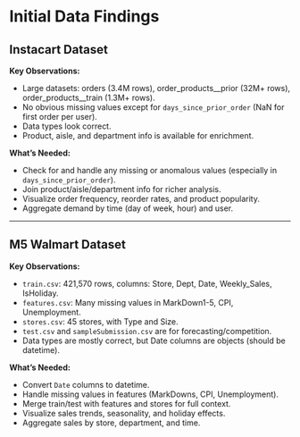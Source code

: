 # Initial Data Findings

## Instacart Dataset

**Key Observations:**
- Large datasets: orders (3.4M rows), order_products__prior (32M+ rows), order_products__train (1.3M+ rows).
- No obvious missing values except for `days_since_prior_order` (NaN for first order per user).
- Data types look correct.
- Product, aisle, and department info is available for enrichment.

**What’s Needed:**
- Check for and handle any missing or anomalous values (especially in `days_since_prior_order`).
- Join product/aisle/department info for richer analysis.
- Visualize order frequency, reorder rates, and product popularity.
- Aggregate demand by time (day of week, hour) and user.

---

## M5 Walmart Dataset

**Key Observations:**
- `train.csv`: 421,570 rows, columns: Store, Dept, Date, Weekly_Sales, IsHoliday.
- `features.csv`: Many missing values in MarkDown1-5, CPI, Unemployment.
- `stores.csv`: 45 stores, with Type and Size.
- `test.csv` and `sampleSubmission.csv` are for forecasting/competition.
- Data types are mostly correct, but Date columns are objects (should be datetime).

**What’s Needed:**
- Convert `Date` columns to datetime.
- Handle missing values in features (MarkDowns, CPI, Unemployment).
- Merge train/test with features and stores for full context.
- Visualize sales trends, seasonality, and holiday effects.
- Aggregate sales by store, department, and time. 